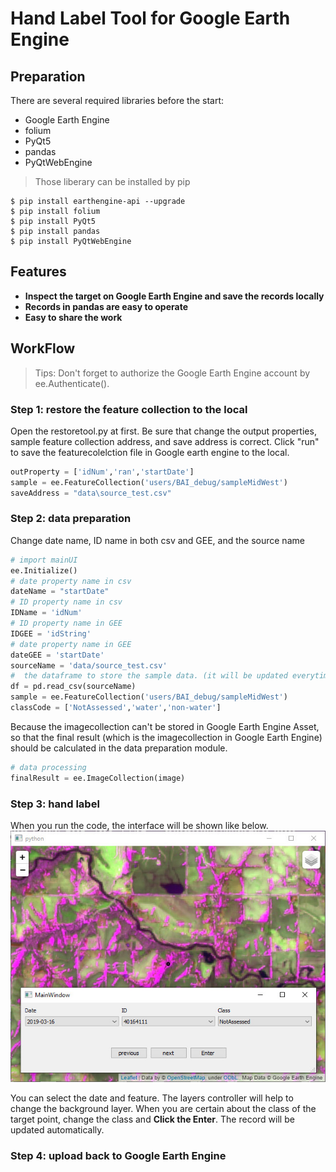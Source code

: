 # Hand Label Tool for Google Earth Engine
## Preparation

There are several required libraries before the start:
- Google Earth Engine
- folium
- PyQt5
- pandas
- PyQtWebEngine
> Those liberary can be installed by pip
```shell
$ pip install earthengine-api --upgrade
$ pip install folium
$ pip install PyQt5
$ pip install pandas
$ pip install PyQtWebEngine
```
## Features
- **Inspect the target on Google Earth Engine and save the records locally**
- **Records in pandas are easy to operate**
- **Easy to share the work**

## WorkFlow

> Tips: Don't forget to authorize the Google Earth Engine account by ee.Authenticate().

### Step 1: restore the feature collection to the local

Open the restoretool.py at first. Be sure that change the output properties, sample feature collection address, and save address is correct. Click "run" to save the featurecolelction file in Google earth engine to the local.

```python
outProperty = ['idNum','ran','startDate']
sample = ee.FeatureCollection('users/BAI_debug/sampleMidWest')
saveAddress = "data\source_test.csv"
```

### Step 2: data preparation

Change date name, ID name in both csv and GEE, and the source name
```python
# import mainUI
ee.Initialize()
# date property name in csv
dateName = "startDate"
# ID property name in csv
IDName = 'idNum'
# ID property name in GEE
IDGEE = 'idString'
# date property name in GEE
dateGEE = 'startDate'
sourceName = 'data/source_test.csv'
#  the dataframe to store the sample data. (it will be updated everytime you click enter)
df = pd.read_csv(sourceName)
sample = ee.FeatureCollection('users/BAI_debug/sampleMidWest')
classCode = ['NotAssessed','water','non-water']
```

Because the imagecollection can't be stored in Google Earth Engine Asset, so that the final result (which is the imagecollection in Google Earth Engine) should be calculated in the data preparation module.
```python
# data processing
finalResult = ee.ImageCollection(image)
```
### Step 3: hand label

When you run the code, the interface will be shown like below.
[![UI](https://raw.githubusercontent.com/zhenliu26/Images/master/sampleUI.jpg)]()

You can select the date and feature. The layers controller will help to change the background layer. When you are certain about the class of the target point, change the class and **Click the Enter**. The record will be updated automatically.

### Step 4: upload back to Google Earth Engine

